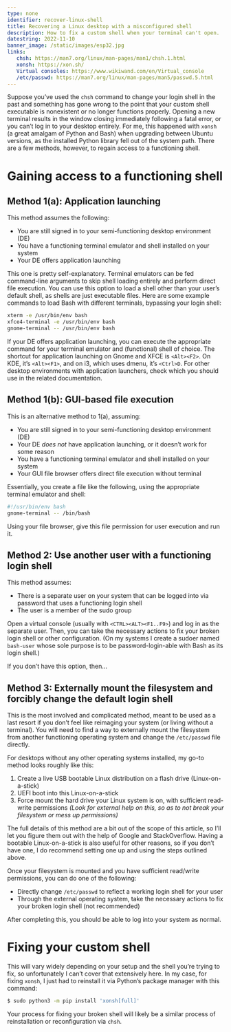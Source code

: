 ```yaml
---
type: none
identifier: recover-linux-shell
title: Recovering a Linux desktop with a misconfigured shell
description: How to fix a custom shell when your terminal can't open.
datestring: 2022-11-10
banner_image: /static/images/esp32.jpg
links:
   chsh: https://man7.org/linux/man-pages/man1/chsh.1.html
   xonsh: https://xon.sh/
   Virtual consoles: https://www.wikiwand.com/en/Virtual_console
   /etc/passwd: https://man7.org/linux/man-pages/man5/passwd.5.html
---
```


Suppose you’ve used the `chsh` command to change your login shell in the past
and something has gone wrong to the point that your custom shell executable is
nonexistent or no longer functions properly. Opening a new terminal results in
the window closing immediately following a fatal error, or you can’t log in to
your desktop entirely. For me, this happened with `xonsh` (a great amalgam of
Python and Bash) when upgrading between Ubuntu versions, as the installed
Python library fell out of the system path. There are a few methods, however,
to regain access to a functioning shell.

# Gaining access to a functioning shell

## Method 1(a): Application launching

This method assumes the following:

- You are still signed in to your semi-functioning desktop environment (DE)
- You have a functioning terminal emulator and shell installed on your system
- Your DE offers application launching

This one is pretty self-explanatory. Terminal emulators can be fed command-line
arguments to skip shell loading entirely and perform direct file execution. You
can use this option to load a shell other than your user’s default shell, as
shells are just executable files. Here are some example commands to load Bash
with different terminals, bypassing your login shell:

```bash
xterm -e /usr/bin/env bash
xfce4-terminal -e /usr/bin/env bash
gnome-terminal -- /usr/bin/env bash
```

If your DE offers application launching, you can execute the appropriate
command for your terminal emulator and (functional) shell of choice. The
shortcut for application launching on Gnome and XFCE is `<Alt><F2>`. On KDE,
it’s `<Alt><F1>`, and on i3, which uses dmenu, it’s `<Ctrl>D`. For other
desktop environments with application launchers, check which you should use in
the related documentation.

## Method 1(b): GUI-based file execution

This is an alternative method to 1(a), assuming:

- You are still signed in to your semi-functioning desktop environment (DE)
- Your DE *does not* have application launching, or it doesn’t work for some
reason
- You have a functioning terminal emulator and shell installed on your system
- Your GUI file browser offers direct file execution without terminal

Essentially, you create a file like the following, using the appropriate
terminal emulator and shell:

```bash
#!/usr/bin/env bash
gnome-terminal -- /bin/bash
```

Using your file browser, give this file permission for user execution and run
it.

## Method 2: Use another user with a functioning login shell

This method assumes:

- There is a separate user on your system that can be logged into via password
that uses a functioning login shell
- The user is a member of the sudo group

Open a virtual console (usually with `<CTRL><ALT><F1..F9>`) and log in as the
separate user. Then, you can take the necessary actions to fix your broken
login shell or other configuration. (On my systems I create a sudoer named
`bash-user` whose sole purpose is to be password-login-able with Bash as its
login shell.)

If you don’t have this option, then…

## Method 3: Externally mount the filesystem and forcibly change the default login shell

This is the most involved and complicated method, meant to be used as a last
resort if you don’t feel like reimaging your system (or living without a
terminal). You will need to find a way to externally mount the filesystem from
another functioning operating system and change the `/etc/passwd` file
directly.

For desktops without any other operating systems installed, my go-to method
looks roughly like this:

1. Create a live USB bootable Linux distribution on a flash drive
   (Linux-on-a-stick)
2. UEFI boot into this Linux-on-a-stick
3. Force mount the hard drive your Linux system is on, with sufficient
   read-write permissions *(Look for external help on this, so as to not break
   your filesystem or mess up permissions)*

The full details of this method are a bit out of the scope of this article, so
I’ll let you figure them out with the help of Google and StackOverflow. Having
a bootable Linux-on-a-stick is also useful for other reasons, so if you don’t
have one, I do recommend setting one up and using the steps outlined above.

Once your filesystem is mounted and you have sufficient read/write permissions,
you can do one of the following:

- Directly change `/etc/passwd` to reflect a working login shell for your user
- Through the external operating system, take the necessary actions to fix your
  broken login shell (not recommended)

After completing this, you should be able to log into your system as normal.

# Fixing your custom shell

This will vary widely depending on your setup and the shell you’re trying to
fix, so unfortunately I can’t cover that extensively here. In my case, for
fixing `xonsh`, I just had to reinstall it via Python’s package manager with
this command:

```bash
$ sudo python3 -m pip install 'xonsh[full]'
```

Your process for fixing your broken shell will likely be a similar process of
reinstallation or reconfiguration via `chsh`.
